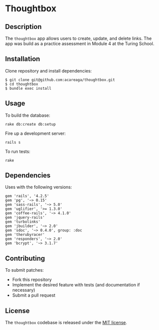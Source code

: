 # Thoughtbox

## Description

The `thoughtbox` app allows users to create, update, and delete links. The app was build as a practice assessment in Module 4 at the Turing School.

## Installation

Clone repository and install dependencies:

```
$ git clone git@github.com:acareaga/thoughtbox.git
$ cd thoughtbox
$ bundle exec install
```

## Usage

To build the database:

```
rake db:create db:setup
```

Fire up a development server:

```
rails s
```

To run tests:

```
rake
```

## Dependencies

Uses with the following versions:

```
gem 'rails', '4.2.5'
gem 'pg', '~> 0.15'
gem 'sass-rails', '~> 5.0'
gem 'uglifier', '>= 1.3.0'
gem 'coffee-rails', '~> 4.1.0'
gem 'jquery-rails'
gem 'turbolinks'
gem 'jbuilder', '~> 2.0'
gem 'sdoc', '~> 0.4.0', group: :doc
gem 'therubyracer'
gem 'responders', '~> 2.0'
gem 'bcrypt', '~> 3.1.7'
```

## Contributing

To submit patches:
* Fork this repository
* Implement the desired feature with tests (and documentation if necessary)
* Submit a pull request

## License

The `thoughtbox` codebase is released under the [MIT license](https://opensource.org/licenses/MIT).
